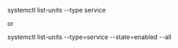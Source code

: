 systemctl list-units --type service
 
 or

 systemctl list-units --type=service --state=enabled --all
